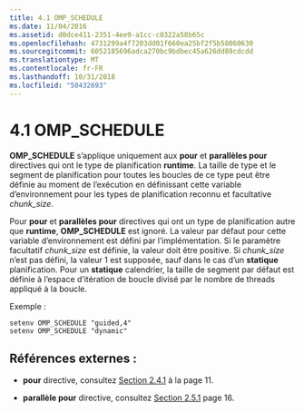 ```yaml
---
title: 4.1 OMP_SCHEDULE
ms.date: 11/04/2016
ms.assetid: d0dce411-2351-4ee9-a1cc-c0322a58b65c
ms.openlocfilehash: 4731299a4f7203dd01f660ea25bf2f5b58060630
ms.sourcegitcommit: 6052185696adca270bc9bdbec45a626dd89cdcdd
ms.translationtype: MT
ms.contentlocale: fr-FR
ms.lasthandoff: 10/31/2018
ms.locfileid: "50432693"
---
```

# <a name="41-ompschedule"></a>4.1 OMP_SCHEDULE

**OMP_SCHEDULE** s’applique uniquement aux **pour** et **parallèles pour** directives qui ont le type de planification **runtime**. La taille de type et le segment de planification pour toutes les boucles de ce type peut être définie au moment de l’exécution en définissant cette variable d’environnement pour les types de planification reconnu et facultative *chunk_size*.

Pour **pour** et **parallèles pour** directives qui ont un type de planification autre que **runtime**, **OMP_SCHEDULE** est ignoré. La valeur par défaut pour cette variable d’environnement est défini par l’implémentation. Si le paramètre facultatif *chunk_size* est définie, la valeur doit être positive. Si *chunk_size* n’est pas défini, la valeur 1 est supposée, sauf dans le cas d’un **statique** planification. Pour un **statique** calendrier, la taille de segment par défaut est définie à l’espace d’itération de boucle divisé par le nombre de threads appliqué à la boucle.

Exemple :

```
setenv OMP_SCHEDULE "guided,4"
setenv OMP_SCHEDULE "dynamic"
```

## <a name="cross-references"></a>Références externes :

- **pour** directive, consultez [Section 2.4.1](../../parallel/openmp/2-4-1-for-construct.md) à la page 11.

- **parallèle pour** directive, consultez [Section 2.5.1](../../parallel/openmp/2-5-1-parallel-for-construct.md) page 16.